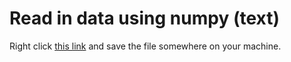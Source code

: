 ---
---

# Read in data using numpy (text)

Right click [this link](../radar_data.csv) and save the file somewhere on your machine.

